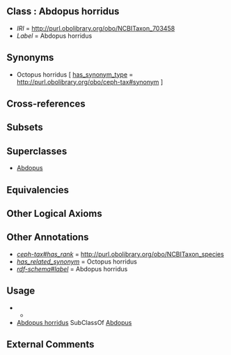 
## Class : Abdopus horridus

 * *IRI* = http://purl.obolibrary.org/obo/NCBITaxon_703458
 * *Label* = Abdopus horridus

## Synonyms

 * Octopus horridus [ [has_synonym_type](../../pe/oboInOwl#hasSynonymType.md) = http://purl.obolibrary.org/obo/ceph-tax#synonym ]

## Cross-references


## Subsets


## Superclasses

 * [Abdopus](../../NCBITaxon/29/NCBITaxon_515829.md)

## Equivalencies


## Other Logical Axioms


## Other Annotations

 * *[ceph-tax#has_rank](../../ceph-tax#has/nk/ceph-tax#has_rank.md)* = http://purl.obolibrary.org/obo/NCBITaxon_species
 * *[has_related_synonym](../../ym/oboInOwl#hasRelatedSynonym.md)* = Octopus horridus
 * *[rdf-schema#label](../../el/rdf-schema#label.md)* = Abdopus horridus

## Usage

 * -
 * [Abdopus horridus](../../NCBITaxon/58/NCBITaxon_703458.md) SubClassOf [Abdopus](../../NCBITaxon/29/NCBITaxon_515829.md)

## External Comments

